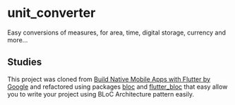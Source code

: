 # unit_converter

Easy conversions of measures, for area, time, digital storage, currency and more...

## Studies

This project was cloned from [Build Native Mobile Apps with Flutter by Google](https://eu.udacity.com/course/build-native-mobile-apps-with-flutter--ud905) and refactored using packages [bloc](https://felangel.github.io/bloc/#/) and [flutter_bloc](https://felangel.github.io/bloc/#/) that easy allow you to write your project using BLoC Architecture pattern easily.
